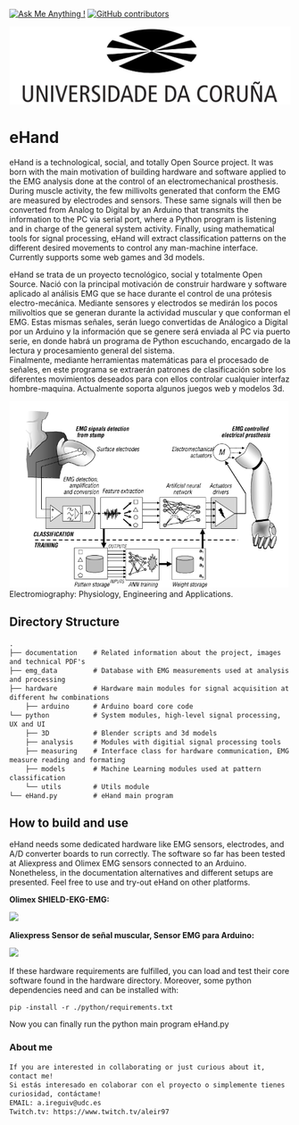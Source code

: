 [![Ask Me Anything !](https://img.shields.io/badge/Ask%20me-anything-1abc9c.svg)](https://www.linkedin.com/in/aireguivalcarcel/)
[![GitHub contributors](https://img.shields.io/badge/-contributors-blue)](https://github.com/aleir97/ehand/graphs/contributors/)

<head>
    <img src="https://github.com/aleir97/eHand/blob/master/documentation/misce/udc_logo.jpg" high="300" width="800" class="center">
  </head>
</html>

# eHand
eHand is a technological, social, and totally Open Source project. It was born with the main motivation of building hardware and software applied to the EMG analysis done at the control of an electromechanical prosthesis.
During muscle activity, the few millivolts generated that conform the EMG are measured by electrodes and sensors. These same signals will then be converted from Analog to Digital by an Arduino that transmits the information to the PC via serial port, where a Python program is listening and in charge of the general system activity.
Finally, using mathematical tools for signal processing, eHand will extract classification patterns on the different desired movements to control any man-machine interface. Currently supports some web games and 3d models.

eHand se trata de un proyecto tecnológico, social y totalmente Open Source. Nació con la principal motivación de construir hardware y software aplicado al análisis EMG que se hace durante el control de una prótesis electro-mecánica.
Mediante sensores y electrodos se medirán los pocos milivoltios que se generan durante la actividad muscular y que conforman el EMG. Estas mismas señales, serán luego convertidas de Análogico a Digital por un Arduino y la información que se genere será enviada al PC via puerto serie, en donde habrá un programa de Python escuchando, encargado de la lectura y procesamiento general del sistema.\
Finalmente, mediante herramientas matemáticas para el procesado de señales, en este programa se extraerán patrones de clasificación sobre los diferentes movimientos deseados para con ellos controlar cualquier interfaz hombre-maquina. Actualmente soporta algunos juegos web y modelos 3d. 


<html>
  <head>
    <img src="https://github.com/aleir97/eHand/blob/master/documentation/misce/prostheses_general_architecture.png" high="300" width="500" class="center">
	<figcaption> Electromiography: Physiology, Engineering and Applications. </figcaption>
  </head>
</html>

Directory Structure
------
    .
    ├── documentation    # Related information about the project, images and technical PDF's
    ├── emg_data         # Database with EMG measurements used at analysis and processing
    ├── hardware         # Hardware main modules for signal acquisition at different hw combinations
        ├── arduino      # Arduino board core code
    └── python           # System modules, high-level signal processing, UX and UI
        ├── 3D           # Blender scripts and 3d models 
        ├── analysis     # Modules with digitial signal processing tools 
        ├── measuring    # Interface class for hardware communication, EMG measure reading and formating
        ├── models       # Machine Learning modules used at pattern classification 
        └── utils        # Utils module
    └── eHand.py         # eHand main program


How to build and use
------
eHand needs some dedicated hardware like EMG sensors, electrodes, and A/D converter boards to run correctly. The software so far has been tested at Aliexpress and Olimex EMG sensors connected to an Arduino. Nonetheless, in the documentation alternatives and different setups are presented. Feel free to use and try-out eHand on other platforms.
 
**Olimex SHIELD-EKG-EMG:**
<html>
  <head>
    <img src="https://www.olimex.com/Products/Duino/Shields/SHIELD-EKG-EMG/images/thumbs/310x230/SHIELD-EKG-EMG-01.jpg" high="150" width="400" onclick="">
  </head>
</html>

**Aliexpress Sensor de señal muscular, Sensor EMG para Arduino:**
<html>
  <head>
    <img src="https://ae01.alicdn.com/kf/HTB1CWTKayzxK1RkSnaVq6xn9VXaA.jpg" high="150" width="400" onclick="">
  </head>
</html>

If these hardware requirements are fulfilled, you can load and test their core software found in the hardware directory. Moreover, some python dependencies need and can be installed with:

```console
pip -install -r ./python/requirements.txt 
```

Now you can finally run the python main program eHand.py

### About me
    If you are interested in collaborating or just curious about it, contact me!
    Si estás interesado en colaborar con el proyecto o simplemente tienes curiosidad, contáctame!
    EMAIL: a.ireguiv@udc.es
    Twitch.tv: https://www.twitch.tv/aleir97
    

